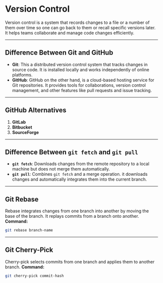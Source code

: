 # Version Control
Version control is a system that records changes to a file or a number of them over time so one can go back to them or recall specific versions later. It helps teams collaborate and manage code changes efficiently.

---

## Difference Between Git and GitHub
- **Git**: This a distributed version control system that tracks changes in source code. It is installed locally and works independently of online platforms.
- **GitHub**: GitHub on the other hand, is a cloud-based hosting service for Git repositories. It provides tools for collaborations, version control management, and other features like  pull requests and issue tracking.


---

## GitHub Alternatives
1. **GitLab**
2. **Bitbucket**
3. **SourceForge**


---

## Difference Between `git fetch` and `git pull`
- **`git fetch`**: Downloads changes from the remote repository to a local machine but does not merge them automatically.
- **`git pull`**: Combines `git fetch` and a merge operation. it downloads changes and automatically integrates them into the current branch.


---

## Git Rebase 
Rebase integrates changes from one branch into another by moving the base of the branch. It replays commits from a branch onto another.
**Command:**
```bash
git rebase branch-name

```

---

## Git Cherry-Pick 
Cherry-pick selects commits from one branch and applies them to another branch.
**Command:**
```bash
git cherry-pick commit-hash
```




